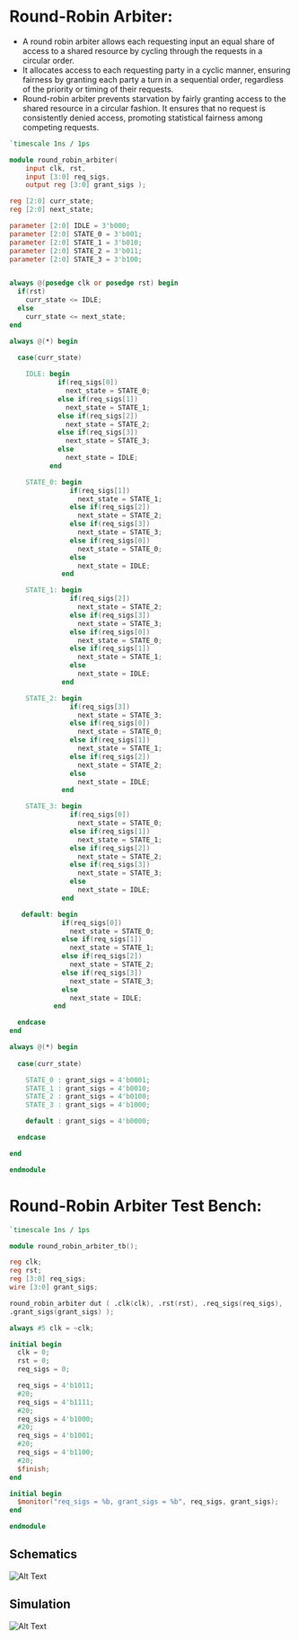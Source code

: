 # Round-Robin Arbiter:

- A round robin arbiter allows each requesting input an equal share of access to a shared resource by cycling through the requests in a circular order.
- It allocates access to each requesting party in a cyclic manner, ensuring fairness by granting each party a turn in a sequential order, regardless of the priority or timing of their requests.
- Round-robin arbiter prevents starvation by fairly granting access to the shared resource in a circular fashion. It ensures that no request is consistently denied access, promoting statistical fairness among competing requests.

```verilog
`timescale 1ns / 1ps

module round_robin_arbiter(
    input clk, rst,
    input [3:0] req_sigs,
    output reg [3:0] grant_sigs );

reg [2:0] curr_state; 
reg [2:0] next_state;

parameter [2:0] IDLE = 3'b000;
parameter [2:0] STATE_0 = 3'b001;
parameter [2:0] STATE_1 = 3'b010; 
parameter [2:0] STATE_2 = 3'b011;
parameter [2:0] STATE_3 = 3'b100;


always @(posedge clk or posedge rst) begin
  if(rst)
    curr_state <= IDLE;
  else 
    curr_state <= next_state;
end

always @(*) begin
  
  case(curr_state)

    IDLE: begin
            if(req_sigs[0])
              next_state = STATE_0;
            else if(req_sigs[1])
              next_state = STATE_1;  
            else if(req_sigs[2])
              next_state = STATE_2;
            else if(req_sigs[3])
              next_state = STATE_3;
            else
              next_state = IDLE;
          end

    STATE_0: begin
               if(req_sigs[1])
                 next_state = STATE_1;  
               else if(req_sigs[2])
                 next_state = STATE_2;
               else if(req_sigs[3])
                 next_state = STATE_3;
               else if(req_sigs[0])
                 next_state = STATE_0;
               else
                 next_state = IDLE;
             end

    STATE_1: begin
               if(req_sigs[2])
                 next_state = STATE_2;
               else if(req_sigs[3])
                 next_state = STATE_3;
               else if(req_sigs[0])
                 next_state = STATE_0;
               else if(req_sigs[1])
                 next_state = STATE_1;
               else
                 next_state = IDLE;
             end

    STATE_2: begin
               if(req_sigs[3])
                 next_state = STATE_3;
               else if(req_sigs[0])
                 next_state = STATE_0;
               else if(req_sigs[1])
                 next_state = STATE_1;
               else if(req_sigs[2])
                 next_state = STATE_2;
               else
                 next_state = IDLE;
             end

    STATE_3: begin
               if(req_sigs[0])
                 next_state = STATE_0;  
               else if(req_sigs[1])
                 next_state = STATE_1;
               else if(req_sigs[2])
                 next_state = STATE_2;
               else if(req_sigs[3])
                 next_state = STATE_3;
               else
                 next_state = IDLE;
             end

   default: begin
             if(req_sigs[0])
               next_state = STATE_0;
             else if(req_sigs[1])
               next_state = STATE_1;
             else if(req_sigs[2])
               next_state = STATE_2;
             else if(req_sigs[3])
               next_state = STATE_3;
             else
               next_state = IDLE;
           end

  endcase
end

always @(*) begin
  
  case(curr_state)

    STATE_0 : grant_sigs = 4'b0001;
    STATE_1 : grant_sigs = 4'b0010; 
    STATE_2 : grant_sigs = 4'b0100;
    STATE_3 : grant_sigs = 4'b1000;

    default : grant_sigs = 4'b0000; 

  endcase

end

endmodule

```

# Round-Robin Arbiter Test Bench:

```verilog
`timescale 1ns / 1ps

module round_robin_arbiter_tb();

reg clk;
reg rst;
reg [3:0] req_sigs;
wire [3:0] grant_sigs; 

round_robin_arbiter dut ( .clk(clk), .rst(rst), .req_sigs(req_sigs), 
.grant_sigs(grant_sigs) );

always #5 clk = ~clk;

initial begin
  clk = 0;
  rst = 0; 
  req_sigs = 0;

  req_sigs = 4'b1011;
  #20;
  req_sigs = 4'b1111;
  #20;
  req_sigs = 4'b1000;
  #20;
  req_sigs = 4'b1001;
  #20;
  req_sigs = 4'b1100;
  #20;
  $finish;
end

initial begin
  $monitor("req_sigs = %b, grant_sigs = %b", req_sigs, grant_sigs);
end

endmodule
```

## Schematics
![Alt Text](https://i.ibb.co/WfK5F7G/RR-Arbiter.png)

## Simulation
![Alt Text](https://i.ibb.co/qMpNjb8/RR-Arbiter-tb.png)
